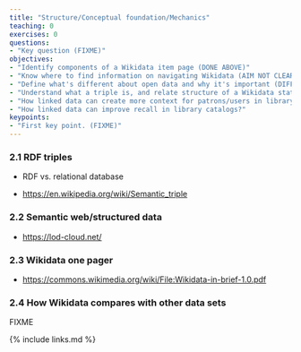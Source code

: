 ```yaml
---
title: "Structure/Conceptual foundation/Mechanics"
teaching: 0
exercises: 0
questions:
- "Key question (FIXME)"
objectives:
- "Identify components of a Wikidata item page (DONE ABOVE)"
- "Know where to find information on navigating Wikidata (AIM NOT CLEAR)"
- "Define what's different about open data and why it's important (DIFFERENT TO WHAT?)"
- "Understand what a triple is, and relate structure of a Wikidata statement to traditional metadata field structure"
- "How linked data can create more context for patrons/users in library catalogs"
- "How linked data can improve recall in library catalogs?"
keypoints:
- "First key point. (FIXME)"
---
```


### 2.1 RDF triples

- RDF vs. relational database

- https://en.wikipedia.org/wiki/Semantic_triple

### 2.2 Semantic web/structured data

- https://lod-cloud.net/


### 2.3 Wikidata one pager
- https://commons.wikimedia.org/wiki/File:Wikidata-in-brief-1.0.pdf

### 2.4 How Wikidata compares with other data sets 


FIXME

{% include links.md %}
